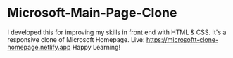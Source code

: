 # Microsoft-Main-Page-Clone
I developed this for improving my skills in front end with HTML & CSS. It's a responsive clone of Microsoft Homepage.
Live: https://microsoftt-clone-homepage.netlify.app
Happy Learning!
